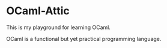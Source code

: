 # OCaml-Attic

This is my playground for learning OCaml.

OCaml is a functional but yet practical programming language.
